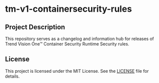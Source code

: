 # tm-v1-containersecurity-rules

## Project Description

This repository serves as a changelog and information hub for releases of Trend Vision One™️ Container Security Runtime Security rules.

## License

This project is licensed under the MIT License. See the [LICENSE](LICENSE) file for details.